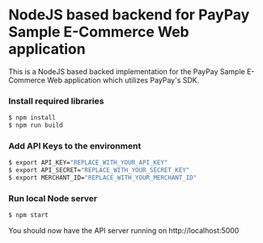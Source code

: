 # NodeJS based backend for PayPay Sample E-Commerce Web application 

This is a NodeJS based backed implementation for the PayPay Sample E-Commerce Web application which utilizes PayPay's SDK.

### Install required libraries

```sh
$ npm install
$ npm run build
```
### Add API Keys to the environment

```sh
$ export API_KEY="REPLACE_WITH_YOUR_API_KEY"
$ export API_SECRET="REPLACE_WITH_YOUR_SECRET_KEY" 
$ export MERCHANT_ID="REPLACE_WITH_YOUR_MERCHANT_ID"
```

### Run local Node server
```sh
$ npm start
```
You should now have the API server running on http://localhost:5000
